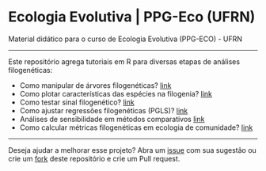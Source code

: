 # Ecologia Evolutiva | PPG-Eco (UFRN)

Material didático para o curso de Ecologia Evolutiva (PPG-ECO) - UFRN

--------------------------------------------------------------------------------

Este repositório agrega tutoriais em R para diversas etapas de análises
filogenéticas:

* Como manipular de árvores filogenéticas? [link]()
* Como plotar características das espécies na filogenia? [link]()
* Como testar sinal filogenético? [link]()
* Como ajustar regressões filogenéticas (PGLS)? [link]()
* Análises de sensibilidade em métodos comparativos [link]()
* Como calcular métricas filogenéticas em ecologia de comunidade? [link]()

--------------------------------------------------------------------------------

Deseja ajudar a melhorar esse projeto? Abra um [issue]() com sua sugestão ou
crie um [fork]() deste repositório e crie um Pull request.
